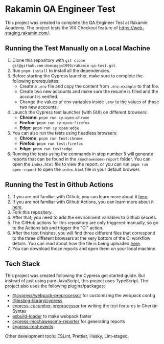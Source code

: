 # Rakamin QA Engineer Test

This project was created to complete the QA Engineer Test at Rakamin Academy. The project tests the VIX Checkout feature of https://web-staging.rakamin.com/.

## Running the Test Manually on a Local Machine

1. Clone this repository with `git clone git@github.com:dominggo1999/rakamin-qa-test.git`.
2. Run `pnpm install` to install all the dependencies.
3. Before starting the Cypress launcher, make sure to complete the following prerequisites:
    - Create a `.env` file and copy the content from `.env.example` to that file.
    - Create two new accounts and make sure the resume is filled and the account is verified.
    - Change the values of env variables inside `.env` to the values of those two new accounts.
4. Launch the Cypress test launcher (with GUI) on different browsers:
    - **Chrome:** `pnpm run cy:open:chrome`
    - **Firefox:** `pnpm run cy:open:firefox`
    - **Edge:** `pnpm run cy:open:edge`   
5. You can also run the tests using headless browsers:
    - **Chrome:** `pnpm run test:chrome`
    - **Firefox:** `pnpm run test:firefox`   
    - **Edge:** `pnpm run test:edge`   
6. Running the tests using the commands in step number 5 will generate reports that can be found in the `/mochawesome-report` folder. You can open the `index.html` file to view the report, or you can run `pnpm run open-report` to open the `index.html` file in your default browser.

## Running the Test in Github Actions

1. If you are not familiar with Github, you can learn more about it [here](https://docs.github.com/en/get-started/quickstart/hello-world).
2. If you are not familiar with Github Actions, you can learn more about it [here](https://github.com/features/actions).
3. Fork this repository.
4. After that, you need to add the environment variables to Github secrets.
5. The GitHub actions for this repository are only triggered manually, so go to the Actions tab and trigger the "CI" action.
6. After the test finishes, you will find three different files that correspond to the three different browsers at the very bottom of the CI workflow details. You can read about how the file is being uploaded [here](https://github.com/actions/upload-artifact).
7. You can download those reports and open them on your local machine.

## Tech Stack

This project was created following the Cypress get started guide. But instead of just using pure JavaScript, this project uses TypeScript. The project also uses the following plugins/packages:
- [@cypress/webpack-preprocessor](https://github.com/cypress-io/cypress-webpack-preprocessor) for customizing the webpack config 
- [@testing-library/cypress](https://testing-library.com/docs/cypress-testing-library/intro/)
- [cypress-cucumber-preprocessor](https://github.com/badeball/cypress-cucumber-preprocessor) for writing the test features in Gherkin Syntax
- [esbuild-loader](https://github.com/esbuild-kit/esbuild-loader) to make webpack faster
- [cypress-mochawesome-reporter](https://github.com/LironEr/cypress-mochawesome-reporter) for generating reports
- [cypress-real-events](https://github.com/dmtrKovalenko/cypress-real-events)

Other development tools: ESLint, Prettier, Husky, Lint-staged.
